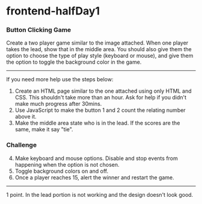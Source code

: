 # frontend-halfDay1

### Button Clicking Game

Create a two player game similar to the image attached. When one player takes the lead, show that in the middle area. You should also give them the option to choose the type of play style (keyboard or mouse), and give them the option to toggle the background color in the game.

<hr>
If you need more help use the steps below:

1) Create an HTML page similar to the one attached using only HTML and CSS. This shouldn't take more than an hour. Ask for help if you didn't make much progress after 30mins.
2) Use JavaScript to make the button 1 and 2 count the relating number above it.
3) Make the middle area state who is in the lead. If the scores are the same, make it say "tie".

### Challenge
4) Make keyboard and mouse options. Disable and stop events from happening when the option is not chosen.
5) Toggle background colors on and off.
6) Once a player reaches 15, alert the winner and restart the game.
<hr>
1 point. In the lead portion is not working and the design doesn't look good.